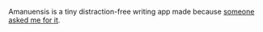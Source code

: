 Amanuensis is a tiny distraction-free writing app made because [someone asked me for it](https://twitter.com/Citroen2CV/status/932657275264577537).
